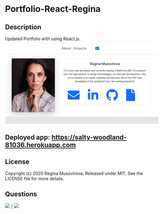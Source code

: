 # Portfolio-React-Regina

## Description
            
Updated Portfolio with using React.js.


![](src/assets/images/profile.png)

## Deployed app:  https://salty-woodland-81036.herokuapp.com
            

## License
            
Copyright (c) 2020 Regina Musovirova. Released under MIT. See the LICENSE file for more details.
        
            
## Questions
            
[![](https://img.shields.io/badge/gitHub-Antidetka-blue?style=plastic)](https://www.github.com/Antidetka) | 
[![](https://img.shields.io/badge/email-musovirova@yahoo.com-purple?style=plastic)](mailto:musovirova@yahoo.com)
 